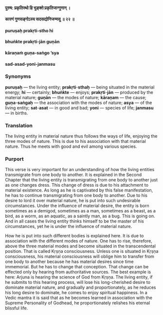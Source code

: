 #### पुरुष: प्रकृतिस्थो हि भुङ्क्ते प्रकृतिजान्गुणान् ।
#### कारणं गुणसङ्गोऽस्य सदसद्योनिजन्मसु ॥ २२ ॥

#### puruṣaḥ prakṛti-stho hi
#### bhuṅkte prakṛti-jān guṇān
#### kāraṇaṁ guṇa-saṅgo ’sya
#### sad-asad-yoni-janmasu

### Synonyms

**puruṣaḥ** — the living entity; **prakṛti**-**sthaḥ** — being situated in the material energy; **hi** — certainly; **bhuṅkte** — enjoys; **prakṛti**-**jān** — produced by the material nature; **guṇān** — the modes of nature; **kāraṇam** — the cause; **guṇa**-**saṅgaḥ** — the association with the modes of nature; **asya** — of the living entity; **sat**-**asat** — in good and bad; **yoni** — species of life; **janmasu** — in births.

### Translation

The living entity in material nature thus follows the ways of life, enjoying the three modes of nature. This is due to his association with that material nature. Thus he meets with good and evil among various species.

### Purport

This verse is very important for an understanding of how the living entities transmigrate from one body to another. It is explained in the Second Chapter that the living entity is transmigrating from one body to another just as one changes dress. This change of dress is due to his attachment to material existence. As long as he is captivated by this false manifestation, he has to continue transmigrating from one body to another. Due to his desire to lord it over material nature, he is put into such undesirable circumstances. Under the influence of material desire, the entity is born sometimes as a demigod, sometimes as a man, sometimes as a beast, as a bird, as a worm, as an aquatic, as a saintly man, as a bug. This is going on. And in all cases the living entity thinks himself to be the master of his circumstances, yet he is under the influence of material nature.

How he is put into such different bodies is explained here. It is due to association with the different modes of nature. One has to rise, therefore, above the three material modes and become situated in the transcendental position. That is called Kṛṣṇa consciousness. Unless one is situated in Kṛṣṇa consciousness, his material consciousness will oblige him to transfer from one body to another because he has material desires since time immemorial. But he has to change that conception. That change can be effected only by hearing from authoritative sources. The best example is here: Arjuna is hearing the science of God from Kṛṣṇa. The living entity, if he submits to this hearing process, will lose his long-cherished desire to dominate material nature, and gradually and proportionately, as he reduces his long desire to dominate, he comes to enjoy spiritual happiness. In a Vedic mantra it is said that as he becomes learned in association with the Supreme Personality of Godhead, he proportionately relishes his eternal blissful life.